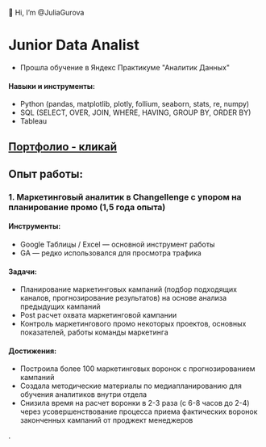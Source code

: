 👋 Hi, I’m @JuliaGurova

# Junior Data Analist

- Прошла обучение в Яндекс Практикуме "Аналитик Данных"

#### Навыки и инструменты:
  * Python (pandas, matplotlib, plotly, follium, seaborn, stats, re, numpy)
  * SQL (SELECT, OVER, JOIN, WHERE, HAVING, GROUP BY, ORDER BY)
  * Tableau
## [Портфолио - кликай](https://github.com/JuliaGurova/Portfolio)

## Опыт работы:
### 1. Маркетинговый аналитик в Changellenge с упором на планирование промо (1,5 года опыта)
   #### Инструменты: 
   * Google Таблицы / Excel — основной инструмент работы
   * GA — редко использовался для просмотра трафика    
   #### Задачи:
   * Планирование маркетинговых кампаний (подбор подходящих каналов, прогнозирование результатов) на основе анализа предыдущих кампаний
   * Post расчет охвата маркетинговой кампании
   * Контроль маркетингового промо некоторых проектов, основных показателей, работы команды маркетинга
   #### Достижения:
   * Построила более 100 маркетинговых воронок с прогнозированием кампаний
   * Создала методические материалы по медиапланированию для обучения аналитиков внутри отдела
   * Снизила время на расчет воронки в 2-3 раза (с 6-8 часов до 2-4) через усовершенствование процесса приема фактических воронок законченных кампаний от проджект менеджеров


.

<!---
JuliaGurova/JuliaGurova is a ✨ special ✨ repository because its `README.md` (this file) appears on your GitHub profile.
You can click the Preview link to take a look at your changes.
--->
